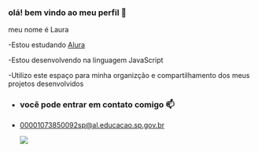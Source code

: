 ### olá! bem vindo ao meu perfil   💜

meu nome é Laura

-Estou estudando [Alura](https://www.alura.com.br)

-Estou desenvolvendo na linguagem JavaScript

-Utilizo este espaço para minha organizção e compartilhamento dos meus projetos desenvolvidos 

- ### você pode entrar em contato comigo 📫

- 00001073850092sp@al.educacao.sp.gov.br
  
    ![]( https://media1.tenor.com/m/CzaHhPyIR8gAAAAC/rosy00.gif)
